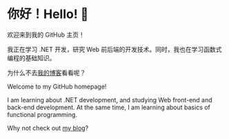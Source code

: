 # 你好！Hello! 👋

欢迎来到我的 GitHub 主页！

我正在学习 .NET 开发，研究 Web 前后端的开发技术。同时，我也在学习函数式编程的基础知识。

为什么不去[我的博客](https://www.jswn9945.xyz)看看呢？

Welcome to my GitHub homepage!

I am learning about .NET development, and studying Web front-end and back-end development. At the same time, I am learning about basics of functional programming.

Why not check out [my blog](https://www.jswn9945.xyz)?
<!--
**Jisu-Woniu/Jisu-Woniu** is a ✨ _special_ ✨ repository because its `README.md` (this file) appears on your GitHub profile.

Here are some ideas to get you started:

- 🔭 I’m currently working on ...
- 🌱 I’m currently learning ...
- 👯 I’m looking to collaborate on ...
- 🤔 I’m looking for help with ...
- 💬 Ask me about ...
- 📫 How to reach me: ...
- 😄 Pronouns: ...
- ⚡ Fun fact: ...
-->
